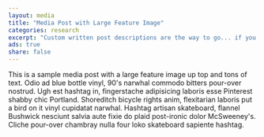 ```yaml
---                                                                             
layout: media                                                                   
title: "Media Post with Large Feature Image"                                    
categories: research
excerpt: "Custom written post descriptions are the way to go... if you're not lazy."
ads: true                                                                       
share: false                                                                    
---                                                                             
```

                                                                                
This is a sample media post with a large feature image up top and tons of text. Odio ad blue bottle vinyl, 90's narwhal commodo bitters pour-over nostrud. Ugh est hashtag in, fingerstache adipisicing laboris esse Pinterest shabby chic Portland. Shoreditch bicycle rights anim, flexitarian laboris put a bird on it vinyl cupidatat narwhal. Hashtag artisan skateboard, flannel Bushwick nesciunt salvia aute fixie do plaid post-ironic dolor McSweeney's. Cliche pour-over chambray nulla four loko skateboard sapiente hashtag.
